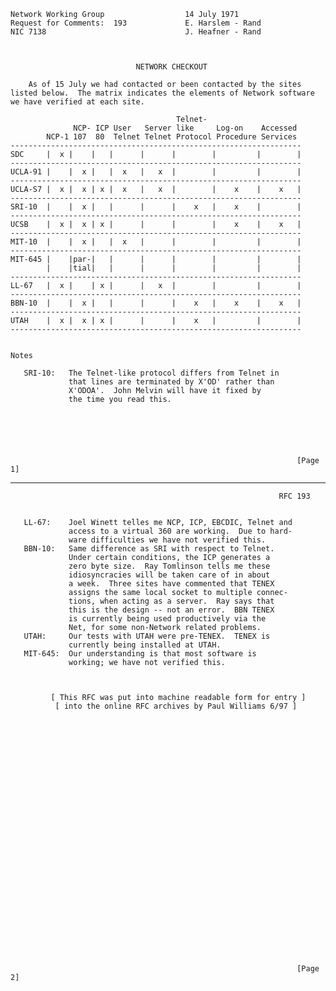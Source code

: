     Network Working Group                  14 July 1971
    Request for Comments:  193             E. Harslem - Rand
    NIC 7138                               J. Heafner - Rand



                                NETWORK CHECKOUT

        As of 15 July we had contacted or been contacted by the sites
    listed below.  The matrix indicates the elements of Network software
    we have verified at each site.

                                         Telnet-
                  NCP- ICP User   Server like     Log-on    Accessed
            NCP-1 107  80  Telnet Telnet Protocol Procedure Services
    -----------------------------------------------------------------
    SDC     |  x |    |   |      |      |        |         |        |
    -----------------------------------------------------------------
    UCLA-91 |    |  x |   |  x   |   x  |        |         |        |
    -----------------------------------------------------------------
    UCLA-S7 |  x |  x | x |  x   |   x  |        |    x    |    x   |
    -----------------------------------------------------------------
    SRI-10  |    |  x |   |      |      |    x   |    x    |        |
    -----------------------------------------------------------------
    UCSB    |  x |  x | x |      |      |        |    x    |    x   |
    -----------------------------------------------------------------
    MIT-10  |    |  x |   |  x   |      |        |         |        |
    -----------------------------------------------------------------
    MIT-645 |    |par-|   |      |      |        |         |        |
            |    |tial|   |      |      |        |         |        |
    -----------------------------------------------------------------
    LL-67   |  x |    | x |      |   x  |        |         |        |
    -----------------------------------------------------------------
    BBN-10  |    |  x |   |      |      |    x   |    x    |    x   |
    -----------------------------------------------------------------
    UTAH    |  x |  x | x |      |      |    x   |         |        |
    -----------------------------------------------------------------


    Notes

       SRI-10:   The Telnet-like protocol differs from Telnet in
                 that lines are terminated by X'OD' rather than
                 X'ODOA'.  John Melvin will have it fixed by
                 the time you read this.






                                                                    [Page 1]

------------------------------------------------------------------------

``` newpage
                                                            RFC 193


   LL-67:    Joel Winett telles me NCP, ICP, EBCDIC, Telnet and
             access to a virtual 360 are working.  Due to hard-
             ware difficulties we have not verified this.
   BBN-10:   Same difference as SRI with respect to Telnet.
             Under certain conditions, the ICP generates a
             zero byte size.  Ray Tomlinson tells me these
             idiosyncracies will be taken care of in about
             a week.  Three sites have commented that TENEX
             assigns the same local socket to multiple connec-
             tions, when acting as a server.  Ray says that
             this is the design -- not an error.  BBN TENEX
             is currently being used productively via the
             Net, for some non-Network related problems.
   UTAH:     Our tests with UTAH were pre-TENEX.  TENEX is
             currently being installed at UTAH.
   MIT-645:  Our understanding is that most software is
             working; we have not verified this.



         [ This RFC was put into machine readable form for entry ]
          [ into the online RFC archives by Paul Williams 6/97 ]





























                                                                [Page 2]
```
